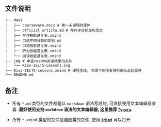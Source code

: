 ## 文件说明

```
├── day1
│   ├── courseware.docx # 第一天课程的课件
│   ├── official article.md # 写作评分标准和范文
│   ├── 写作技能通关表.xmind
│   ├── 口语不同分数的区别.md
│   ├── 口语技能通关表.xmind
│   ├── 听力技能通关表.xmind
│   └── 阅读技能通关表.xmind
├── img # 丰富readme阅读效果的文件
│   └── Kiss-IELTS-Lessons.svg
├── Kiss-IELTS-Lessons.xmind # 课程主线, 目录下的所有资料都从此处展开
└── README.md
```



## 备注

- 所有 `*.md` 类型的文件都是以 `markdown` 语法写成的, 可直接使用文本编辑器查看. **最好使用支持 `markdown` 语法的文本编辑器, 这里推荐 [`Typora`](https://typora.io/)**.

- 所有 `*.xmind` 类型的文件是脑图类的文件, 使用 **[`XMind`](https://www.xmind.net/)** 可以打开.
